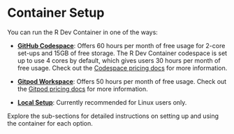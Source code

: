 # Container Setup

You can run the R Dev Container in one of the ways:

- **[GitHub Codespace](github_codespace/creating_codespace.md)**:
  Offers 60 hours per month of free usage for 2-core set-ups and
  15GB of free storage. The R Dev Container codespace is set up
  to use 4 cores by default, which gives users 30 hours per month
  of free usage. Check out the [Codespace pricing docs](https://docs.github.com/en/billing/managing-billing-for-github-codespaces/about-billing-for-github-codespaces#about-github-codespaces-pricing)
  for more information.

- **[Gitpod Workspace](gitpod_workspace/workspacestart.md)**:
  Offers 50 hours per month of free usage. Check out the
  [Gitpod pricing docs](https://www.gitpod.io/pricing) for more information.

- **[Local Setup](local_setup/localsetup.md)**: Currently recommended
  for Linux users only.

Explore the sub-sections for detailed instructions on setting up and using the
container for each option.
